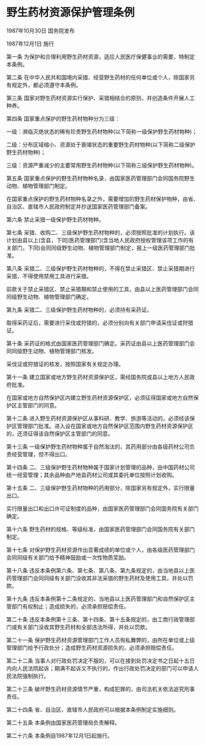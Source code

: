 # 野生药材资源保护管理条例

1987年10月30日 国务院发布　

1987年12月1日 施行

第一条 为保护和合理利用野生药材资源，适应人民医疗保健事业的需要，特制定本条例。

第二条 在中华人民共和国境内采猎、经营野生药材的任何单位或个人，除国家另有规定外，都必须遵守本条例。

第三条 国家对野生药材资源实行保护、采猎相结合的原则，并创造条件开展人工种养。

第四条 国家重点保护的野生药材物种分为三级：

一级：濒临灭绝状态的稀有珍贵野生药材物种(以下简称一级保护野生药材物种)；

二级：分布区域缩小、资源处于衰竭状态的重要野生药材物种(以下简称二级保护野生药材物种)；

三级：资源严重减少的主要常用野生药材物种(以下简称三级保护野生药材物种)。

第五条 国家重点保护的野生药材物种名录，由国家医药管理部门会同国务院野生动物、植物管理部门制定。

在国家重点保护的野生药材物种名录之外，需要增加的野生药材保护物种，由省、自治区、直辖市人民政府制定并抄送国家医药管理部门备案。

第六条 禁止采猎一级保护野生药材物种。

第七条 采猎、收购二、三级保护野生药材物种的，必须按照批准的计划执行。该计划由县以上(含县，下同)医药管理部门(含当地人民政府授权管理该项工作的有关部门，下同)会同同级野生动物、植物管理部门制定，报上一级医药管理部门批准。

第八条 采猎二、三级保护野生药材物种的，不得在禁止采猎区、禁止采猎期进行采猎，不得使用禁用工具进行采猎。

前款关于禁止采猎区、禁止采猎期和禁止使用的工具，由县以上医药管理部门会同同级野生动物、植物管理部门确定。

第九条 采猎二、三级保护野生药材物种的，必须持有采药证。

取得采药证后，需要进行采伐或狩猎的，必须分别向有关部门申请采伐证或狩猎证。

第十条 采药证的格式由国家医药管理部门确定。采药证由县以上医药管理部门会同同级野生动物、植物管理部门核发。

采伐证或狩猎证的核发，按照国家有关规定办理。

第十一条 建立国家或地方野生药材资源保护区，需经国务院或县以上地方人民政府批准。

在国家或地方自然保护区内建立野生药材资源保护区，必须征得国家或地方自然保护区主管部门的同意。

第十二条 进入野生药材资源保护区从事科研、教学、旅游等活动的，必须经该保护区管理部门批准。进入设在国家或地方自然保护区范围内野生药材资源保护区的，还须征得该自然保护区主管部门的同意。

第十三条 一级保护野生药材物种属于自然淘汰的，其药用部分由各级药材公司负责经营管理，但不得出口。

第十四条 二、三级保护野生药材物种属于国家计划管理的品种，由中国药材公司统一经营管理；其余品种由产地县药材公司或其委托单位按照计划收购。

第十五条 二、三级保护野生药材物种的药用部分，除国家另有规定外，实行限量出口。

实行限量出口和出口许可证制度的品种，由国家医药管理部门会同国务院有关部门确定。

第十六条 野生药材的规格、等级标准，由国家医药管理部门会同国务院有关部门制定。

第十七条 对保护野生药材资源作出显著成绩的单位或个人，由各级医药管理部门会同同级有关部门给予精神鼓励或一次性物质奖励。

第十八条 违反本条例第六条、第七条、第八条、第九条规定的，由当地县以上医药管理部门会同同级有关部门没收其非法采猎的野生药材及使用工具，并处以罚款。

第十九条 违反本条例第十二条规定的，当地县以上医药管理部门和自然保护区主管部门有权制止；造成损失的，必须承担赔偿责任。

第二十条 违反本条例第十三条、第十四条、第十五条规定的，由工商行政管理部门或有关部门没收其野生药材和全部违法所得，并处以罚款。

第二十一条 保护野生药材资源管理部门工作人员徇私舞弊的，由所在单位或上级管理部门给予行政处分；造成野生药材资源损失的，必须承担赔偿责任。

第二十二条 当事人对行政处罚决定不服的，可以在接到处罚决定书之日起十五日内向人民法院起诉；期满不起诉又不执行的，作出行政处罚决定的部门可以申请人民法院强制执行。

第二十三条 破坏野生药材资源情节严重，构成犯罪的，由司法机关依法追究刑事责任。

第二十四条 省、自治区、直辖市人民政府可以根据本条例制定实施细则。

第二十五条 本条例由国家医药管理局负责解释。

第二十六条 本条例自1987年12月1日起施行。
